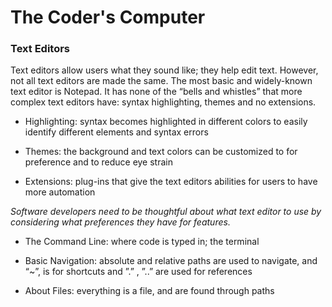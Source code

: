 # The Coder's Computer

### Text Editors
Text editors allow users what they sound like; they help edit text. However, not all text editors are made the same. The most basic and widely-known text editor is Notepad. It has none of the “bells and whistles” that more complex text editors have: syntax highlighting, themes and no extensions. 

* Highlighting: syntax becomes highlighted in different colors to easily identify different elements and syntax errors

* Themes: the background and text colors can be customized to for preference and to reduce eye strain

* Extensions: plug-ins that give the text editors abilities for users to have more automation 

*Software developers need to be thoughtful about what text editor to use by considering what preferences they have for features.* 

* The Command Line: where code is typed in; the terminal 

* Basic Navigation:  absolute and relative paths are used to navigate, and “~”, is for shortcuts and ”.” , ”..” are used for references 

* About Files: everything is a file, and are found through paths

